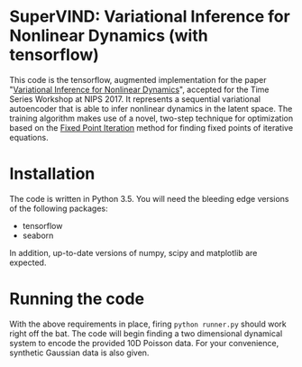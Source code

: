 # SuperVIND: Variational Inference for Nonlinear Dynamics (with tensorflow)


This code is the tensorflow, augmented implementation for the paper "[Variational Inference for Nonlinear Dynamics](https://github.com/dhernandd/vind/blob/master/paper/nips_workshop.pdf)", accepted for the Time Series Workshop at NIPS 2017. It represents a sequential variational autoencoder that is able to infer nonlinear dynamics in the latent space. The training algorithm makes use of a novel, two-step technique for optimization based on the [Fixed Point Iteration](https://en.wikipedia.org/wiki/Fixed-point_iteration) method for finding fixed points of iterative equations.

# Installation

The code is written in Python 3.5. You will need the bleeding edge versions of the following packages:

- tensorflow
- seaborn

In addition, up-to-date versions of numpy, scipy and matplotlib are expected.

# Running the code

With the above requirements in place, firing `python runner.py` should work right off the bat. The code will begin finding a two dimensional dynamical system to encode the provided 10D Poisson data. For your convenience, synthetic Gaussian data is also given. 


